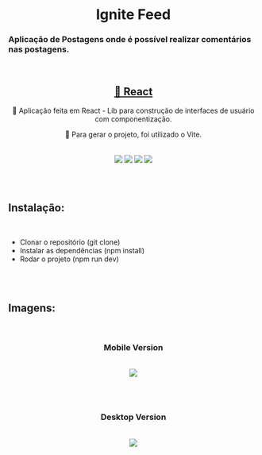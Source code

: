 <h1 align="center">Ignite Feed</h1>

<h3>Aplicação de Postagens onde é possível realizar comentários nas postagens.</h3>

<br>

<h2 align="center">
    <a href="https://pt-br.reactjs.org/">🔗 React</a>
</h2>
<p align="center">🚀 Aplicação feita em React - Lib para construção de interfaces de usuário com componentização.</p>

<p align="center">🚀 Para gerar o projeto, foi utilizado o Vite.</p>

<br>

<div align="center">
  <img align="center" src="https://img.shields.io/badge/React-vite-blue" >
  <img align="center" src="https://img.shields.io/badge/CSS-css-orange" >
  <img align="center" src="https://img.shields.io/badge/Date%20FNS-date--fns-yellowgreen">
  <img align="center" src="https://img.shields.io/badge/Phosphor%20Icons-phosphor--icons-blueviolet">
</div>

<br><br>

<h2>Instalação:</h3>

<br>

<ul>
  <li>Clonar o repositório (git clone)</li>
  <li>Instalar as dependências (npm install)</li>
  <li>Rodar o projeto (npm run dev)</li>
</ul>

<br><br>

<h2>Imagens:</h2>

<br>

<h3 align="center">Mobile Version</h3>

<br>

<div align="center">
  <img src="https://i.postimg.cc/j5yMSdRF/mobile.png">
</div>

<br><br>

<h3 align="center">Desktop Version</h3>

<br>

<div align="center">
  <img src="https://i.postimg.cc/cCsB1R9v/desktop.png">
</div>

